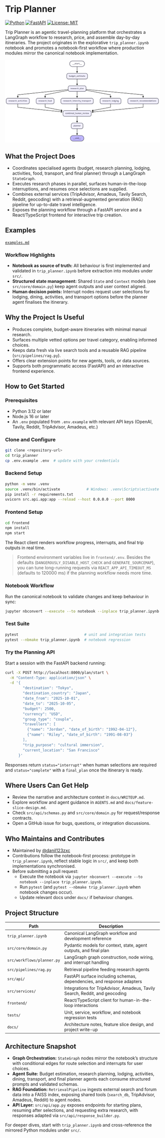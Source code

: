    # Trip Planner

[![Python](https://img.shields.io/badge/Python-3.12%2B-blue.svg)](requirements.txt) [![FastAPI](https://img.shields.io/badge/FastAPI-ready-teal.svg)](src/api/app.py) [![License: MIT](https://img.shields.io/badge/license-MIT-green.svg)](LICENSE)

Trip Planner is an agentic travel-planning platform that orchestrates a LangGraph workflow to research, price, and assemble day-by-day itineraries. The project originates in the explorative `trip_planner.ipynb` notebook and promotes a notebook-first workflow where production modules mirror the canonical notebook implementation.

![Diagram](trip_planner_diagram.png)

## What the Project Does

- Coordinates specialised agents (budget, research planning, lodging, activities, food, transport, and final planner) through a LangGraph `StateGraph`.
- Executes research phases in parallel, surfaces human-in-the-loop interruptions, and resumes once selections are supplied.
- Combines external services (TripAdvisor, Amadeus, Tavily Search, Reddit, geocoding) with a retrieval-augmented generation (RAG) pipeline for up-to-date travel intelligence.
- Exposes the planning workflow through a FastAPI service and a React/TypeScript frontend for interactive trip creation.

## Examples

[`examples.md`](./examples.md)

### Workflow Highlights

- **Notebook as source of truth:** All behaviour is first implemented and validated in `trip_planner.ipynb` before extraction into modules under `src/`.
- **Structured state management:** Shared `State` and `Context` models (see `src/core/domain.py`) keep agent outputs and user context aligned.
- **Human decision points:** Interrupt nodes request user selections for lodging, dining, activities, and transport options before the planner agent finalises the itinerary.

## Why the Project Is Useful

- Produces complete, budget-aware itineraries with minimal manual research.
- Surfaces multiple vetted options per travel category, enabling informed choices.
- Keeps data fresh via live search tools and a reusable RAG pipeline (`src/pipelines/rag.py`).
- Offers clear extension points for new agents, tools, or data sources.
- Supports both programmatic access (FastAPI) and an interactive frontend experience.

## How to Get Started

### Prerequisites

- Python 3.12 or later
- Node.js 16 or later
- An `.env` populated from `.env.example` with relevant API keys (OpenAI, Tavily, Reddit, TripAdvisor, Amadeus, etc.)

### Clone and Configure

```bash
git clone <repository-url>
cd trip_planner
cp .env.example .env  # update with your credentials
```

### Backend Setup

```bash
python -m venv .venv
source .venv/bin/activate            # Windows: .venv\Scripts\activate
pip install -r requirements.txt
uvicorn src.api.app:app --reload --host 0.0.0.0 --port 8000
```

### Frontend Setup

```bash
cd frontend
npm install
npm start
```

The React client renders workflow progress, interrupts, and final trip outputs in real time.

> Frontend environment variables live in `frontend/.env`. Besides the defaults (`DANGEROUSLY_DISABLE_HOST_CHECK` and `GENERATE_SOURCEMAP`), you can tune long-running requests via `REACT_APP_API_TIMEOUT_MS` (defaults to 120000 ms) if the planning workflow needs more time.

### Notebook Workflow

Run the canonical notebook to validate changes and keep behaviour in sync:

```bash
jupyter nbconvert --execute --to notebook --inplace trip_planner.ipynb
```

### Test Suite

```bash
pytest                              # unit and integration tests
pytest --nbmake trip_planner.ipynb  # notebook regression
```

### Try the Planning API

Start a session with the FastAPI backend running:

```bash
curl -X POST http://localhost:8000/plan/start \
  -H "Content-Type: application/json" \
  -d '{
        "destination": "Tokyo",
        "destination_country": "Japan",
        "date_from": "2025-10-01",
        "date_to": "2025-10-05",
        "budget": 2500,
        "currency": "USD",
        "group_type": "couple",
        "travellers": [
          {"name": "Jordan", "date_of_birth": "1992-04-12"},
          {"name": "Riley", "date_of_birth": "1991-08-03"}
        ],
        "trip_purpose": "cultural immersion",
        "current_location": "San Francisco"
      }'
```

Responses return `status="interrupt"` when human selections are required and `status="complete"` with a `final_plan` once the itinerary is ready.

## Where Users Can Get Help

- Review the narrative and architecture context in `docs/WRITEUP.md`.
- Explore workflow and agent guidance in `AGENTS.md` and `docs/feature-slice-design.md`.
- Check `src/api/schemas.py` and `src/core/domain.py` for request/response contracts.
- Open a GitHub issue for bugs, questions, or integration discussions.

## Who Maintains and Contributes

- Maintained by [@danil123zxc](https://github.com/danil123zxc) 
- Contributions follow the notebook-first process: prototype in `trip_planner.ipynb`, reflect stable logic in `src/`, and keep both implementations synchronised.
- Before submitting a pull request:
  - Execute the notebook via `jupyter nbconvert --execute --to notebook --inplace trip_planner.ipynb`.
  - Run `pytest` (and `pytest --nbmake trip_planner.ipynb` when notebook changes occur).
  - Update relevant docs under `docs/` if behaviour changes.

## Project Structure

| Path | Description |
| --- | --- |
| `trip_planner.ipynb` | Canonical LangGraph workflow and development reference |
| `src/core/domain.py` | Pydantic models for context, state, agent outputs, and final plan |
| `src/workflows/planner.py` | LangGraph graph construction, node wiring, and interrupt handling |
| `src/pipelines/rag.py` | Retrieval pipeline feeding research agents |
| `src/api/` | FastAPI surface including schemas, dependencies, and response adapters |
| `src/services/` | Integrations for TripAdvisor, Amadeus, Tavily Search, Reddit, and geocoding |
| `frontend/` | React/TypeScript client for human-in-the-loop interactions |
| `tests/` | Unit, service, workflow, and notebook regression tests |
| `docs/` | Architecture notes, feature slice design, and project write-up |

## Architecture Snapshot

- **Graph Orchestration:** `StateGraph` nodes mirror the notebook’s structure with conditional edges for route selection and interrupts for user choices.
- **Agent Suite:** Budget estimation, research planning, lodging, activities, dining, transport, and final planner agents each consume structured prompts and validated schemas.
- **RAG Foundation:** `RetrievalPipeline` ingests external search and forum data into a FAISS index, exposing shared tools (`search_db`, TripAdvisor, Amadeus, Reddit) to agent nodes.
- **API Layer:** `src/api/app.py` exposes endpoints for starting plans, resuming after selections, and requesting extra research, with responses adapted via `src/api/response_builder.py`.

For deeper dives, start with `trip_planner.ipynb` and cross-reference the mirrored Python modules under `src/`.
